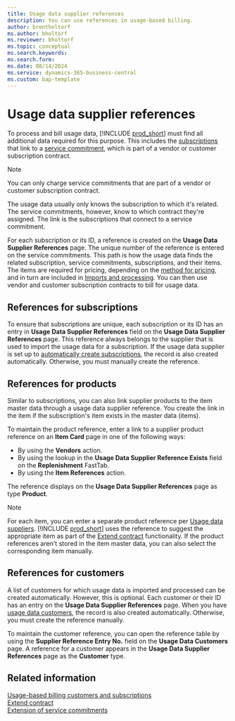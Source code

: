 ```yaml
---
title: Usage data supplier references
description: You can use references in usage-based billing.
author: brentholtorf
ms.author: bholtorf
ms.reviewer: bholtorf
ms.topic: conceptual
ms.search.keywords: 
ms.search.form: 
ms.date: 08/14/2024
ms.service: dynamics-365-business-central
ms.custom: bap-template
---
```


# Usage data supplier references

To process and bill usage data, [!INCLUDE [prod_short](../../includes/prod_short.md)] must find all additional data required for this purpose. This includes the [subscriptions](customers-subscriptions.md) that link to a [service commitment](service-commitments.md#service-commitment-packages), which is part of a vendor or customer subscription contract.

> [!NOTE]
> You can only charge service commitments that are part of a vendor or customer subscription contract.

The usage data usually only knows the subscription to which it's related. The service commitments, however, know to which contract they're assigned. The link is the subscriptions that connect to a service commitment.

For each subscription or its ID, a reference is created on the **Usage Data Supplier References** page. The unique number of the reference is entered on the service commitments. This path is how the usage data finds the related subscription, service commitments, subscriptions, and their items. The items are required for pricing, depending on the [method for pricing](service-commitments.md#service-commitment-packages), and in turn are included in [Imports and processing](../processing-usage-data/imports-processing.md). You can then use vendor and customer subscription contracts to bill for usage data.

## References for subscriptions

To ensure that subscriptions are unique, each subscription or its ID has an entry in **Usage Data Supplier References** field on the **Usage Data Supplier References** page. This reference always belongs to the supplier that is used to import the usage data for a subscription. If the usage data supplier is set up to [automatically create subscriptions](customers-subscriptions.md#usage-data-subscriptions), the record is also created automatically. Otherwise, you must manually create the reference.

## References for products

Similar to subscriptions, you can also link supplier products to the item master data through a usage data supplier reference. You create the link in the item if the subscription's item exists in the master data (items).

To maintain the product reference, enter a link to a supplier product reference on an **Item Card** page in one of the following ways:

* By using the **Vendors** action.
* By using the lookup in the **Usage Data Supplier Reference Exists** field on the **Replenishment** FastTab.
* By using the **Item References** action.

The reference displays on the **Usage Data Supplier References** page as type **Product**.

> [!NOTE]
> For each item, you can enter a separate product reference per [Usage data suppliers](suppliers.md). [!INCLUDE [prod_short](../../includes/prod_short.md)] uses the reference to suggest the appropriate item as part of the [Extend contract](../processing-usage-data/extend-contract.md) functionality. If the product references aren't stored in the item master data, you can also select the corresponding item manually.

## References for customers

A list of customers for which usage data is imported and processed can be created automatically. However, this is optional. Each customer or their ID has an entry on the **Usage Data Supplier References** page. When you have [usage data customers](customers-subscriptions.md#usage-data-customers), the record is also created automatically. Otherwise, you must create the reference manually.

To maintain the customer reference, you can open the reference table by using the **Supplier Reference Entry No.** field on the **Usage Data Customers** page. A reference for a customer appears in the **Usage Data Supplier References** page as the **Customer** type.

## Related information

[Usage-based billing customers and subscriptions](customers-subscriptions.md)  
[Extend contract](../processing-usage-data/extend-contract.md)  
[Extension of service commitments](service-commitments.md)  